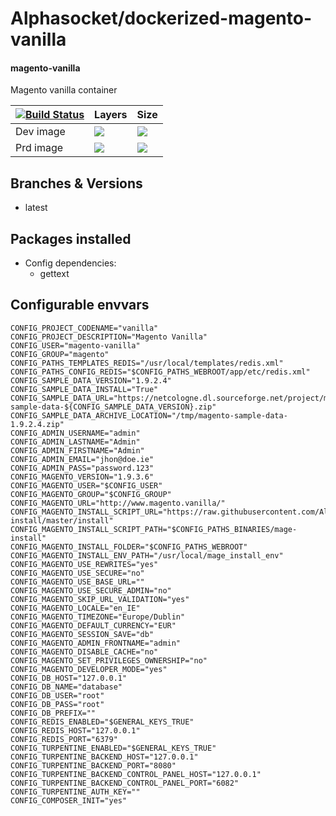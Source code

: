 # Alphasocket/dockerized-magento-vanilla
#### magento-vanilla
Magento vanilla container


| [![Build Status](https://semaphoreci.com/api/v1/alphasocket/dockerized-magento-vanilla/branches/latest/badge.svg)](https://semaphoreci.com/alphasocket/dockerized-magento-vanilla) | Layers | Size  |
| ----- | ----- | ----- |
| Dev image | [![](https://images.microbadger.com/badges/image/03192859189254/dockerized-magento-vanilla:latest.svg)](https://microbadger.com/images/03192859189254/magento-vanilla:latest ) | [![](https://images.microbadger.com/badges/version/03192859189254/dockerized-magento-vanilla:latest.svg)](https://microbadger.com/images/03192859189254/magento-vanilla:latest) |
| Prd image | [![](https://images.microbadger.com/badges/image/alphasocket/magento-vanilla:latest.svg)](https://microbadger.com/images/alphasocket/magento-vanilla:latest ) | [![](https://images.microbadger.com/badges/version/alphasocket/magento-vanilla:latest.svg)](https://microbadger.com/images/alphasocket/magento-vanilla:latest) |

## Branches & Versions
- latest


## Packages installed
- Config dependencies:
  + gettext


## Configurable envvars
~~~
CONFIG_PROJECT_CODENAME="vanilla"
CONFIG_PROJECT_DESCRIPTION="Magento Vanilla"
CONFIG_USER="magento-vanilla"
CONFIG_GROUP="magento"
CONFIG_PATHS_TEMPLATES_REDIS="/usr/local/templates/redis.xml"
CONFIG_PATHS_CONFIG_REDIS="$CONFIG_PATHS_WEBROOT/app/etc/redis.xml"
CONFIG_SAMPLE_DATA_VERSION="1.9.2.4"
CONFIG_SAMPLE_DATA_INSTALL="True"
CONFIG_SAMPLE_DATA_URL="https://netcologne.dl.sourceforge.net/project/mageloads/assets/${CONFIG_SAMPLE_DATA_VERSION}/magento-sample-data-${CONFIG_SAMPLE_DATA_VERSION}.zip"
CONFIG_SAMPLE_DATA_ARCHIVE_LOCATION="/tmp/magento-sample-data-1.9.2.4.zip"
CONFIG_ADMIN_USERNAME="admin"
CONFIG_ADMIN_LASTNAME="Admin"
CONFIG_ADMIN_FIRSTNAME="Admin"
CONFIG_ADMIN_EMAIL="jhon@doe.ie"
CONFIG_ADMIN_PASS="password.123"
CONFIG_MAGENTO_VERSION="1.9.3.6"
CONFIG_MAGENTO_USER="$CONFIG_USER"
CONFIG_MAGENTO_GROUP="$CONFIG_GROUP"
CONFIG_MAGENTO_URL="http://www.magento.vanilla/"
CONFIG_MAGENTO_INSTALL_SCRIPT_URL="https://raw.githubusercontent.com/AlphaSocket/mage-install/master/install"
CONFIG_MAGENTO_INSTALL_SCRIPT_PATH="$CONFIG_PATHS_BINARIES/mage-install"
CONFIG_MAGENTO_INSTALL_FOLDER="$CONFIG_PATHS_WEBROOT"
CONFIG_MAGENTO_INSTALL_ENV_PATH="/usr/local/mage_install_env"
CONFIG_MAGENTO_USE_REWRITES="yes"
CONFIG_MAGENTO_USE_SECURE="no"
CONFIG_MAGENTO_USE_BASE_URL=""
CONFIG_MAGENTO_USE_SECURE_ADMIN="no"
CONFIG_MAGENTO_SKIP_URL_VALIDATION="yes"
CONFIG_MAGENTO_LOCALE="en_IE"
CONFIG_MAGENTO_TIMEZONE="Europe/Dublin"
CONFIG_MAGENTO_DEFAULT_CURRENCY="EUR"
CONFIG_MAGENTO_SESSION_SAVE="db"
CONFIG_MAGENTO_ADMIN_FRONTNAME="admin"
CONFIG_MAGENTO_DISABLE_CACHE="no"
CONFIG_MAGENTO_SET_PRIVILEGES_OWNERSHIP="no"
CONFIG_MAGENTO_DEVELOPER_MODE="yes"
CONFIG_DB_HOST="127.0.0.1"
CONFIG_DB_NAME="database"
CONFIG_DB_USER="root"
CONFIG_DB_PASS="root"
CONFIG_DB_PREFIX=""
CONFIG_REDIS_ENABLED="$GENERAL_KEYS_TRUE"
CONFIG_REDIS_HOST="127.0.0.1"
CONFIG_REDIS_PORT="6379"
CONFIG_TURPENTINE_ENABLED="$GENERAL_KEYS_TRUE"
CONFIG_TURPENTINE_BACKEND_HOST="127.0.0.1"
CONFIG_TURPENTINE_BACKEND_PORT="8080"
CONFIG_TURPENTINE_BACKEND_CONTROL_PANEL_HOST="127.0.0.1"
CONFIG_TURPENTINE_BACKEND_CONTROL_PANEL_PORT="6082"
CONFIG_TURPENTINE_AUTH_KEY=""
CONFIG_COMPOSER_INIT="yes"
~~~
